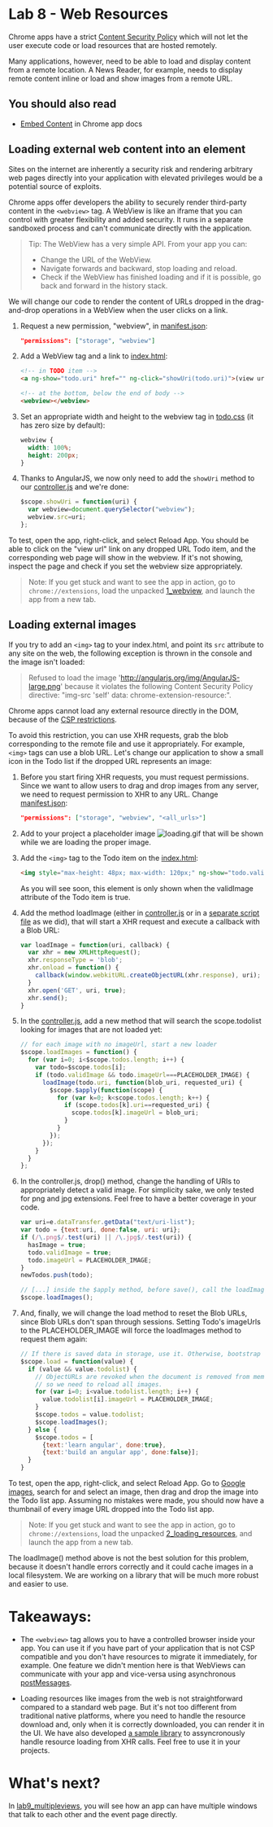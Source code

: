# Lab 8 - Web Resources

Chrome apps have a strict [Content Security Policy](http://developer.chrome.com/trunk/apps/app_csp.html) which will not let the user execute code or load resources that are hosted remotely.

Many applications, however, need to be able to load and display content from a remote location. A News Reader, for example, needs to display remote content inline or load and show images from a remote URL.

## You should also read

* [Embed Content](http://developer.chrome.com/apps/app_external.html) in Chrome app docs

## Loading external web content into an element

Sites on the internet are inherently a security risk and rendering arbitrary web pages directly into your application with elevated privileges would be a potential source of exploits.

Chrome apps offer developers the ability to securely render third-party content in the `<webview>` tag. A WebView is like an iframe that you can control with greater flexibility and added security.
It runs in a separate sandboxed process and can't communicate directly with the application.

> Tip: The WebView has a very simple API.  From your app you can:
> 
> *  Change the URL of the WebView.
> *  Navigate forwards and backward, stop loading and reload.
> *  Check if the WebView has finished loading and if it is possible, go back and forward in the history stack.

We will change our code to render the content of URLs dropped in the drag-and-drop operations in a WebView when the user clicks on a link.

1. Request a new permission, "webview", in [manifest.json](https://github.com/GoogleChrome/chrome-app-codelab/blob/master/lab8_webresources/angularjs/1_webview/manifest.json):
    ```json
    "permissions": ["storage", "webview"]
    ```

2. Add a WebView tag and a link to [index.html](https://github.com/GoogleChrome/chrome-app-codelab/blob/master/lab8_webresources/angularjs/1_webview/index.html):
    ```html
    <!-- in TODO item -->
    <a ng-show="todo.uri" href="" ng-click="showUri(todo.uri)">(view url)</a>

    <!-- at the bottom, below the end of body -->
    <webview></webview>
    ```

3. Set an appropriate width and height to the webview tag in [todo.css](https://github.com/GoogleChrome/chrome-app-codelab/blob/master/lab8_webresources/angularjs/1_webview/todo.css) (it has zero size by default):
    ```css
    webview {
      width: 100%;
      height: 200px;
    }
    ```
 
4. Thanks to AngularJS, we now only need to add the `showUri` method to our [controller.js](https://github.com/GoogleChrome/chrome-app-codelab/blob/master/lab8_webresources/angularjs/1_webview/controller.js) and we're done:
    ```js
    $scope.showUri = function(uri) {
      var webview=document.querySelector("webview");
      webview.src=uri;
    };
    ```

To test, open the app, right-click, and select Reload App.
You should be able to click on the "view url" link on any dropped URL Todo item, and the corresponding web page will show in the webview.
If it's not showing, inspect the page and check if you set the webview size appropriately.

> Note: If you get stuck and want to see the app in action, go to `chrome://extensions`,
load the unpacked [1_webview](https://github.com/GoogleChrome/chrome-app-codelab/tree/master/lab8_webresources/angularjs/1_webview), and launch the app from a new tab.

## Loading external images

If you try to add an `<img>` tag to your index.html, and point its `src` attribute to any site on the web, the following exception is thrown in the console and the image isn't loaded:
> Refused to load the image 'http://angularjs.org/img/AngularJS-large.png' because it violates the following Content Security Policy directive: "img-src 'self' data: chrome-extension-resource:".

Chrome apps cannot load any external resource directly in the DOM, because of the [CSP restrictions](http://developer.chrome.com/apps/app_csp.html).

To avoid this restriction, you can use XHR requests, grab the blob corresponding to the remote file and use it appropriately.
For example, `<img>` tags can use a blob URL.
Let's change our application to show a small icon in the Todo list if the dropped URL represents an image:

1. Before you start firing XHR requests, you must request permissions.
Since we want to allow users to drag and drop images from any server, we need to request permission to XHR to any URL.
Change [manifest.json](https://github.com/GoogleChrome/chrome-app-codelab/blob/master/lab8_webresources/angularjs/2_loading_resources/manifest.json):
    ```json
    "permissions": ["storage", "webview", "<all_urls>"]
    ```

2. Add to your project a placeholder image ![loading.gif](https://github.com/GoogleChrome/chrome-app-codelab/raw/master/lab8_webresources/angularjs/2_loading_resources/loading.gif) that will be shown while we are loading the proper image.

3. Add the `<img>` tag to the Todo item on the [index.html](https://github.com/GoogleChrome/chrome-app-codelab/blob/master/lab8_webresources/angularjs/2_loading_resources/index.html):
    ```html
    <img style="max-height: 48px; max-width: 120px;" ng-show="todo.validImage" ng-src="{{todo.imageUrl}}"></img>
    ```
    As you will see soon, this element is only shown when the validImage attribute of the Todo item is true.

4. Add the method loadImage (either in [controller.js](https://github.com/GoogleChrome/chrome-app-codelab/blob/master/lab8_webresources/angularjs/2_loading_resources/controller.js) or in a [separate script file](https://github.com/GoogleChrome/chrome-app-codelab/blob/master/lab8_webresources/angularjs/2_loading_resources/loader.js) as we did), that will start a XHR request and execute a callback with a Blob URL:
    ```js
    var loadImage = function(uri, callback) {
      var xhr = new XMLHttpRequest();
      xhr.responseType = 'blob';
      xhr.onload = function() {
        callback(window.webkitURL.createObjectURL(xhr.response), uri);
      }
      xhr.open('GET', uri, true);
      xhr.send();
    }
    ```

5. In the [controller.js](https://github.com/GoogleChrome/chrome-app-codelab/blob/master/lab8_webresources/angularjs/2_loading_resources/controller.js), add a new method that will search the scope.todolist looking for images that are not loaded yet:
    ```js
    // for each image with no imageUrl, start a new loader
    $scope.loadImages = function() {
      for (var i=0; i<$scope.todos.length; i++) {
        var todo=$scope.todos[i];
        if (todo.validImage && todo.imageUrl===PLACEHOLDER_IMAGE) {
          loadImage(todo.uri, function(blob_uri, requested_uri) {
            $scope.$apply(function(scope) {
              for (var k=0; k<scope.todos.length; k++) {
                if (scope.todos[k].uri==requested_uri) {
                  scope.todos[k].imageUrl = blob_uri;
                }
              }
            });
          });
        }
      }
    };
    ```

6. In the controller.js, drop() method, change the handling of URIs to appropriately detect a valid image. For simplicity sake, we only tested for png and jpg extensions. Feel free to have a better coverage in your code.
    ```js
    var uri=e.dataTransfer.getData("text/uri-list");
    var todo = {text:uri, done:false, uri: uri};
    if (/\.png$/.test(uri) || /\.jpg$/.test(uri)) {
      hasImage = true;
      todo.validImage = true;
      todo.imageUrl = PLACEHOLDER_IMAGE;
    }
    newTodos.push(todo);

    // [...] inside the $apply method, before save(), call the loadImages method:
    $scope.loadImages();
    ```

7. And, finally, we will change the load method to reset the Blob URLs, since Blob URLs don't span through sessions.
Setting Todo's imageUrls to the PLACEHOLDER_IMAGE will force the loadImages method to request them again:
    ```js
    // If there is saved data in storage, use it. Otherwise, bootstrap with sample todos
    $scope.load = function(value) {
      if (value && value.todolist) {
        // ObjectURLs are revoked when the document is removed from memory,
        // so we need to reload all images.
        for (var i=0; i<value.todolist.length; i++) {
          value.todolist[i].imageUrl = PLACEHOLDER_IMAGE;
        }
        $scope.todos = value.todolist;
        $scope.loadImages();
      } else {
        $scope.todos = [
          {text:'learn angular', done:true},
          {text:'build an angular app', done:false}];
      }
    }
    ```

To test, open the app, right-click, and select Reload App.
Go to [Google images](https://www.google.com/imghp?hl=en&tab=wi&authuser=0), search for and select an image,
then drag and drop the image into the Todo list app.
Assuming no mistakes were made, you should now have a thumbnail of every image URL dropped into the Todo list app.

> Note: If you get stuck and want to see the app in action, go to `chrome://extensions`,
load the unpacked [2_loading_resources](https://github.com/GoogleChrome/chrome-app-codelab/tree/master/lab8_webresources/angularjs/2_loading_resources), and launch the app from a new tab.

The loadImage() method above is not the best solution for this problem, because it doesn't handle errors correctly and it could cache images in a local filesystem.
We are working on a library that will be much more robust and easier to use.

# Takeaways: 

* The `<webview>` tag allows you to have a controlled browser inside your app.
You can use it if you have part of your application that is not CSP compatible and you don't have resources to migrate it immediately, for example.
One feature we didn't mention here is that WebViews can communicate with your app and vice-versa using asynchronous [postMessages](https://developer.chrome.com/trunk/apps/app_external.html#postMessage).

* Loading resources like images from the web is not straightforward compared to a standard web page.
But it's not too different from traditional native platforms, where you need to handle the resource download and, only when it is correctly downloaded, you can render it in the UI. We have also developed [a sample library](https://github.com/GoogleChrome/apps-resource-loader) to assyncronously handle resource loading from XHR calls. Feel free to use it in your projects.

# What's next?

In [lab9_multipleviews](https://github.com/GoogleChrome/chrome-app-codelab/tree/master/lab9_multipleviews),
you will see how an app can have multiple windows that talk to each other and the event page directly.
